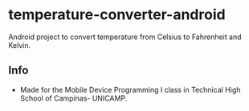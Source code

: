 # temperature-converter-android

Android project to convert temperature from Celsius to Fahrenheit and Kelvin.

## Info

* Made for the Mobile Device Programming I class in Technical High School of Campinas- UNICAMP.

